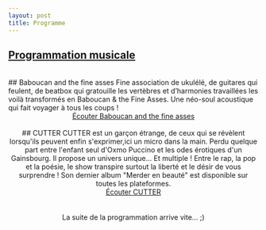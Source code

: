 ```yaml
---
layout: post
title: Programme
---
```


## <U>Programmation musicale</U>
<br>
## Baboucan and the fine asses
Fine association de ukulélé, de guitares qui feulent, de beatbox qui gratouille les vertèbres et d’harmonies travaillées les voilà transformés en Baboucan & the Fine Asses. Une néo-soul acoustique qui fait voyager à tous les coups !
<CENTER><a href="https://www.youtube.com/@Baboucan">Écouter Baboucan and the fine asses</a><CENTER>
<br>
## CUTTER
CUTTER est un garçon étrange, de ceux qui se révèlent lorsqu'ils peuvent enfin s'exprimer,ici un micro dans la main. Perdu quelque part entre l'enfant seul d'Oxmo Puccino et les odes érotiques d'un Gainsbourg. Il propose un univers unique... Et multiple ! Entre le rap, la pop et la poésie, le show transpire surtout la liberté et le désir de vous surprendre ! 
Son dernier album "Merder en beauté" est disponible sur toutes les plateformes.
<CENTER><a href="https://www.youtube.com/@cutterleseul">Écouter CUTTER</a><CENTER>

<br>
<br><CENTER>La suite de la programmation arrive vite... ;)
